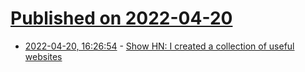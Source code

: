 # [Published on 2022-04-20](index.md)

* [2022-04-20, 16:26:54](https://news.ycombinator.com/item?id=31099366) - [Show HN: I created a collection of useful websites](https://www.insanelyusefulwebsites.com)

